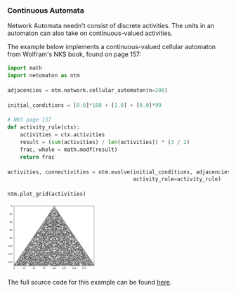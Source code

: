 ### Continuous Automata

Network Automata needn't consist of discrete activities. The units in an
automaton can also take on continuous-valued activities.

The example below implements a continuous-valued cellular automaton
from Wolfram's NKS book, found on page 157:

```python
import math
import netomaton as ntm

adjacencies = ntm.network.cellular_automaton(n=200)

initial_conditions = [0.0]*100 + [1.0] + [0.0]*99

# NKS page 157
def activity_rule(ctx):
    activities = ctx.activities
    result = (sum(activities) / len(activities)) * (3 / 2)
    frac, whole = math.modf(result)
    return frac

activities, connectivities = ntm.evolve(initial_conditions, adjacencies, timesteps=150,
                                        activity_rule=activity_rule)

ntm.plot_grid(activities)
```
<img src="../../resources/continuous_ca.png" width="40%"/>

The full source code for this example can be found [here](continuous_automata_demo.py).
